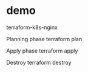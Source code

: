 # demo
terraform-k8s-nginx

Planning phase
terraform plan

Apply phase
terraform apply

Destroy
terraform destroy
